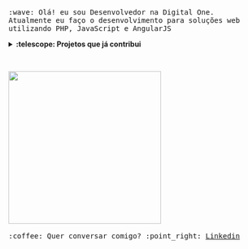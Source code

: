 <p>
  <samp>
    :wave: Olá! eu sou Desenvolvedor na Digital One.
    <br />Atualmente eu faço o desenvolvimento para soluções web
    <br />utilizando PHP, JavaScript e AngularJS
    <details>
      <summary><b>:telescope: Projetos que já contribui</b></summary>
      <ul>
        <li>
          <a href="https://github.com/CarlosZiegler/jobforme">Job for me</a>
        </li>
        <li>
          <a href="https://github.com/DevCia/commit-style-guide"
            >Commit style guide</a
          >
        </li>
      </ul>
    </details>
  </samp>
</p>
  
<br>
  
<p>
  <samp>
    <img
      src="https://media.giphy.com/media/PKgfwX7ct5f5C/giphy.gif"
      width="300px"
    />
    <br /><br />:coffee: Quer conversar comigo? :point_right:
    <a href="https://www.linkedin.com/in/vitor-serrano/"> Linkedin</a>
  </samp>
</p>

